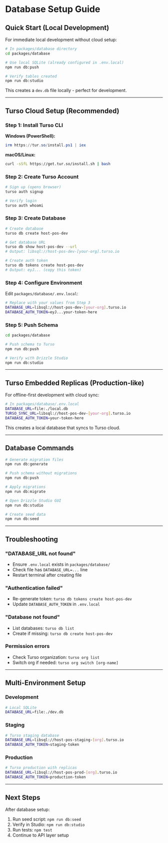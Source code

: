 # Database Setup Guide

## Quick Start (Local Development)

For immediate local development without cloud setup:

```bash
# In packages/database directory
cd packages/database

# Use local SQLite (already configured in .env.local)
npm run db:push

# Verify tables created
npm run db:studio
```

This creates a `dev.db` file locally - perfect for development.

---

## Turso Cloud Setup (Recommended)

### Step 1: Install Turso CLI

**Windows (PowerShell):**
```powershell
irm https://tur.so/install.ps1 | iex
```

**macOS/Linux:**
```bash
curl -sSfL https://get.tur.so/install.sh | bash
```

### Step 2: Create Turso Account

```bash
# Sign up (opens browser)
turso auth signup

# Verify login
turso auth whoami
```

### Step 3: Create Database

```bash
# Create database
turso db create host-pos-dev

# Get database URL
turso db show host-pos-dev --url
# Output: libsql://host-pos-dev-[your-org].turso.io

# Create auth token
turso db tokens create host-pos-dev
# Output: eyJ... (copy this token)
```

### Step 4: Configure Environment

Edit `packages/database/.env.local`:

```bash
# Replace with your values from Step 3
DATABASE_URL=libsql://host-pos-dev-[your-org].turso.io
DATABASE_AUTH_TOKEN=eyJ...your-token-here
```

### Step 5: Push Schema

```bash
cd packages/database

# Push schema to Turso
npm run db:push

# Verify with Drizzle Studio
npm run db:studio
```

---

## Turso Embedded Replicas (Production-like)

For offline-first development with cloud sync:

```bash
# In packages/database/.env.local
DATABASE_URL=file:./local.db
TURSO_SYNC_URL=libsql://host-pos-dev-[your-org].turso.io
DATABASE_AUTH_TOKEN=your-token-here
```

This creates a local database that syncs to Turso cloud.

---

## Database Commands

```bash
# Generate migration files
npm run db:generate

# Push schema without migrations
npm run db:push

# Apply migrations
npm run db:migrate

# Open Drizzle Studio GUI
npm run db:studio

# Create seed data
npm run db:seed
```

---

## Troubleshooting

### "DATABASE_URL not found"
- Ensure `.env.local` exists in `packages/database/`
- Check file has `DATABASE_URL=...` line
- Restart terminal after creating file

### "Authentication failed"
- Re-generate token: `turso db tokens create host-pos-dev`
- Update `DATABASE_AUTH_TOKEN` in `.env.local`

### "Database not found"
- List databases: `turso db list`
- Create if missing: `turso db create host-pos-dev`

### Permission errors
- Check Turso organization: `turso org list`
- Switch org if needed: `turso org switch [org-name]`

---

## Multi-Environment Setup

### Development
```bash
# Local SQLite
DATABASE_URL=file:./dev.db
```

### Staging
```bash
# Turso staging database
DATABASE_URL=libsql://host-pos-staging-[org].turso.io
DATABASE_AUTH_TOKEN=staging-token
```

### Production
```bash
# Turso production with replicas
DATABASE_URL=libsql://host-pos-prod-[org].turso.io
DATABASE_AUTH_TOKEN=production-token
```

---

## Next Steps

After database setup:
1. Run seed script: `npm run db:seed`
2. Verify in Studio: `npm run db:studio`
3. Run tests: `npm test`
4. Continue to API layer setup
